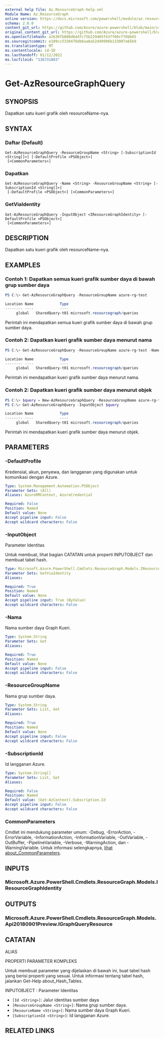 ```yaml
---
external help file: Az.ResourceGraph-help.xml
Module Name: Az.ResourceGraph
online version: https://docs.microsoft.com/powershell/module/az.resourcegraph/get-azresourcegraphquery
schema: 2.0.0
content_git_url: https://github.com/Azure/azure-powershell/blob/main/src/ResourceGraph/ResourceGraph/help/Get-AzResourceGraphQuery.md
original_content_git_url: https://github.com/Azure/azure-powershell/blob/main/src/ResourceGraph/ResourceGraph/help/Get-AzResourceGraphQuery.md
ms.openlocfilehash: a1630fb888d64dfc75b229405f43ff60cf76bb65
ms.sourcegitcommit: e109cc5320478db6aa8a52d49996b133007a65b9
ms.translationtype: MT
ms.contentlocale: id-ID
ms.lasthandoff: 01/12/2022
ms.locfileid: "136731883"
---
```

# Get-AzResourceGraphQuery

## SYNOPSIS
Dapatkan satu kueri grafik oleh resourceName-nya.

## SYNTAX

### Daftar (Default)
```
Get-AzResourceGraphQuery -ResourceGroupName <String> [-SubscriptionId <String[]>] [-DefaultProfile <PSObject>]
 [<CommonParameters>]
```

### Dapatkan
```
Get-AzResourceGraphQuery -Name <String> -ResourceGroupName <String> [-SubscriptionId <String[]>]
 [-DefaultProfile <PSObject>] [<CommonParameters>]
```

### GetViaIdentity
```
Get-AzResourceGraphQuery -InputObject <IResourceGraphIdentity> [-DefaultProfile <PSObject>]
 [<CommonParameters>]
```

## DESCRIPTION
Dapatkan satu kueri grafik oleh resourceName-nya.

## EXAMPLES

### Contoh 1: Dapatkan semua kueri grafik sumber daya di bawah grup sumber daya
```powershell
PS C:\> Get-AzResourceGraphQuery -ResourceGroupName azure-rg-test

Location Name            Type
-------- ----            ----
     global   SharedQuery-t01 microsoft.resourcegraph/queries
```

Perintah ini mendapatkan semua kueri grafik sumber daya di bawah grup sumber daya.

### Contoh 2: Dapatkan kueri grafik sumber daya menurut nama
```powershell
PS C:\> Get-AzResourceGraphQuery -ResourceGroupName azure-rg-test -Name SharedQuery-t01

Location Name            Type
-------- ----            ----
     global   SharedQuery-t01 microsoft.resourcegraph/queries
```

Perintah ini mendapatkan kueri grafik sumber daya menurut nama.

### Contoh 2: Dapatkan kueri grafik sumber daya menurut objek
```powershell
PS C:\> $query = New-AzResourceGraphQuery -ResourceGroupName azure-rg-test -Name query-t03 -Location 'global' -Query 'project id, name, type, location' -Description 'test'
PS C:\> Get-AzResourceGraphQuery -InputObject $query

Location Name            Type
-------- ----            ----
     global   SharedQuery-t01 microsoft.resourcegraph/queries
```

Perintah ini mendapatkan kueri grafik sumber daya menurut objek.

## PARAMETERS

### -DefaultProfile
Kredensial, akun, penyewa, dan langganan yang digunakan untuk komunikasi dengan Azure.

```yaml
Type: System.Management.Automation.PSObject
Parameter Sets: (All)
Aliases: AzureRMContext, AzureCredential

Required: False
Position: Named
Default value: None
Accept pipeline input: False
Accept wildcard characters: False
```

### -InputObject
Parameter Identitas

Untuk membuat, lihat bagian CATATAN untuk properti INPUTOBJECT dan membuat tabel hash.

```yaml
Type: Microsoft.Azure.PowerShell.Cmdlets.ResourceGraph.Models.IResourceGraphIdentity
Parameter Sets: GetViaIdentity
Aliases:

Required: True
Position: Named
Default value: None
Accept pipeline input: True (ByValue)
Accept wildcard characters: False
```

### -Nama
Nama sumber daya Graph Kueri.

```yaml
Type: System.String
Parameter Sets: Get
Aliases:

Required: True
Position: Named
Default value: None
Accept pipeline input: False
Accept wildcard characters: False
```

### -ResourceGroupName
Nama grup sumber daya.

```yaml
Type: System.String
Parameter Sets: List, Get
Aliases:

Required: True
Position: Named
Default value: None
Accept pipeline input: False
Accept wildcard characters: False
```

### -SubscriptionId
Id langganan Azure.

```yaml
Type: System.String[]
Parameter Sets: List, Get
Aliases:

Required: False
Position: Named
Default value: (Get-AzContext).Subscription.Id
Accept pipeline input: False
Accept wildcard characters: False
```

### CommonParameters
Cmdlet ini mendukung parameter umum: -Debug, -ErrorAction, -ErrorVariable, -InformationAction, -InformationVariable, -OutVariable, -OutBuffer, -PipelineVariable, -Verbose, -WarningAction, dan -WarningVariable. Untuk informasi selengkapnya, [lihat about_CommonParameters](http://go.microsoft.com/fwlink/?LinkID=113216).

## INPUTS

### Microsoft.Azure.PowerShell.Cmdlets.ResourceGraph.Models.IResourceGraphIdentity

## OUTPUTS

### Microsoft.Azure.PowerShell.Cmdlets.ResourceGraph.Models.Api20180901Preview.IGraphQueryResource

## CATATAN

ALIAS

PROPERTI PARAMETER KOMPLEKS

Untuk membuat parameter yang dijelaskan di bawah ini, buat tabel hash yang berisi properti yang sesuai. Untuk informasi tentang tabel hash, jalankan Get-Help about_Hash_Tables.


INPUTOBJECT <IResourceGraphIdentity> : Parameter Identitas
  - `[Id <String>]`: Jalur identitas sumber daya
  - `[ResourceGroupName <String>]`: Nama grup sumber daya.
  - `[ResourceName <String>]`: Nama sumber daya Graph Kueri.
  - `[SubscriptionId <String>]`: Id langganan Azure.

## RELATED LINKS
